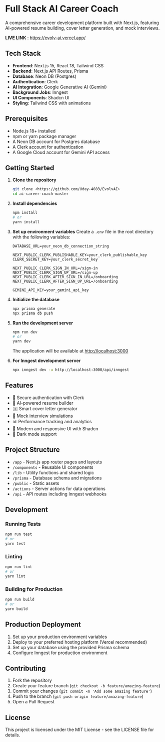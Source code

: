# Full Stack AI Career Coach

A comprehensive career development platform built with Next.js, featuring AI-powered resume building, cover letter generation, and mock interviews.

**LIVE LINK** : https://evolv-ai.vercel.app/

## Tech Stack

- **Frontend**: Next.js 15, React 18, Tailwind CSS
- **Backend**: Next.js API Routes, Prisma
- **Database**: Neon DB (Postgres)
- **Authentication**: Clerk
- **AI Integration**: Google Generative AI (Gemini)
- **Background Jobs**: Inngest
- **UI Components**: Shadcn UI
- **Styling**: Tailwind CSS with animations

## Prerequisites

- Node.js 18+ installed
- npm or yarn package manager
- A Neon DB account for Postgres database
- A Clerk account for authentication
- A Google Cloud account for Gemini API access

## Getting Started

1. **Clone the repository**
   ```bash
   git clone <https://github.com/Uday-4083/EvolvAI>
   cd ai-career-coach-master
   ```

2. **Install dependencies**
   ```bash
   npm install
   # or
   yarn install
   ```

3. **Set up environment variables**
   Create a `.env` file in the root directory with the following variables:
   ```
   DATABASE_URL=your_neon_db_connection_string
   
   NEXT_PUBLIC_CLERK_PUBLISHABLE_KEY=your_clerk_publishable_key
   CLERK_SECRET_KEY=your_clerk_secret_key
   
   NEXT_PUBLIC_CLERK_SIGN_IN_URL=/sign-in
   NEXT_PUBLIC_CLERK_SIGN_UP_URL=/sign-up
   NEXT_PUBLIC_CLERK_AFTER_SIGN_IN_URL=/onboarding
   NEXT_PUBLIC_CLERK_AFTER_SIGN_UP_URL=/onboarding
   
   GEMINI_API_KEY=your_gemini_api_key
   ``` 

4. **Initialize the database**
   ```bash
   npx prisma generate
   npx prisma db push
   ```

5. **Run the development server**
   ```bash
   npm run dev
   # or
   yarn dev
   ```
   The application will be available at [http://localhost:3000](http://localhost:3000)

6. **For Inngest development server**
   ```bash
   npx inngest dev -u http://localhost:3000/api/inngest
   ```

## Features

- 🔐 Secure authentication with Clerk
- 📝 AI-powered resume builder
- ✉️ Smart cover letter generator
- 🎯 Mock interview simulations
- 📊 Performance tracking and analytics
- 🎨 Modern and responsive UI with Shadcn
- 🌙 Dark mode support

## Project Structure

- `/app` - Next.js app router pages and layouts
- `/components` - Reusable UI components
- `/lib` - Utility functions and shared logic
- `/prisma` - Database schema and migrations
- `/public` - Static assets
- `/actions` - Server actions for data operations
- `/api` - API routes including Inngest webhooks

## Development

### Running Tests
```bash
npm run test
# or
yarn test
```

### Linting
```bash
npm run lint
# or
yarn lint
```

### Building for Production
```bash
npm run build
# or
yarn build
```

## Production Deployment

1. Set up your production environment variables
2. Deploy to your preferred hosting platform (Vercel recommended)
3. Set up your database using the provided Prisma schema
4. Configure Inngest for production environment

## Contributing

1. Fork the repository
2. Create your feature branch (`git checkout -b feature/amazing-feature`)
3. Commit your changes (`git commit -m 'Add some amazing feature'`)
4. Push to the branch (`git push origin feature/amazing-feature`)
5. Open a Pull Request

## License

This project is licensed under the MIT License - see the LICENSE file for details.